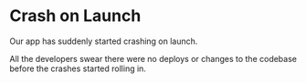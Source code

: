 # Crash on Launch

Our app has suddenly started crashing on launch. 

All the developers swear there were no deploys or changes to the codebase before the crashes started rolling in.